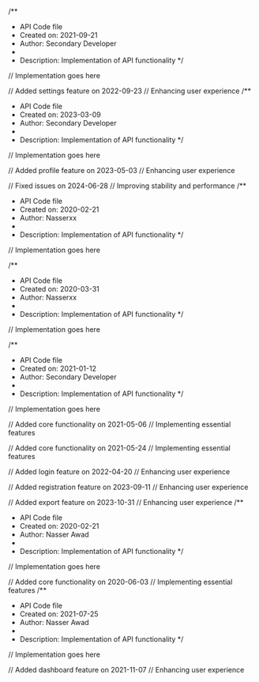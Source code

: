 /**
 * API Code file
 * Created on: 2021-09-21
 * Author: Secondary Developer
 *
 * Description: Implementation of API functionality
 */
 
// Implementation goes here


// Added settings feature on 2022-09-23
// Enhancing user experience
/**
 * API Code file
 * Created on: 2023-03-09
 * Author: Secondary Developer
 *
 * Description: Implementation of API functionality
 */
 
// Implementation goes here


// Added profile feature on 2023-05-03
// Enhancing user experience

// Fixed issues on 2024-06-28
// Improving stability and performance
/**
 * API Code file
 * Created on: 2020-02-21
 * Author: Nasserxx
 *
 * Description: Implementation of API functionality
 */
 
// Implementation goes here

/**
 * API Code file
 * Created on: 2020-03-31
 * Author: Nasserxx
 *
 * Description: Implementation of API functionality
 */
 
// Implementation goes here

/**
 * API Code file
 * Created on: 2021-01-12
 * Author: Secondary Developer
 *
 * Description: Implementation of API functionality
 */
 
// Implementation goes here


// Added core functionality on 2021-05-06
// Implementing essential features

// Added core functionality on 2021-05-24
// Implementing essential features

// Added login feature on 2022-04-20
// Enhancing user experience

// Added registration feature on 2023-09-11
// Enhancing user experience

// Added export feature on 2023-10-31
// Enhancing user experience
/**
 * API Code file
 * Created on: 2020-02-21
 * Author: Nasser Awad
 *
 * Description: Implementation of API functionality
 */
 
// Implementation goes here


// Added core functionality on 2020-06-03
// Implementing essential features
/**
 * API Code file
 * Created on: 2021-07-25
 * Author: Nasser Awad
 *
 * Description: Implementation of API functionality
 */
 
// Implementation goes here


// Added dashboard feature on 2021-11-07
// Enhancing user experience
